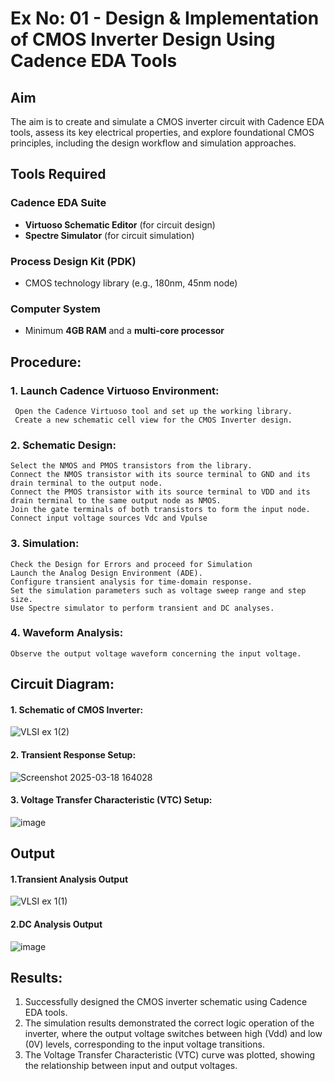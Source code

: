 # Ex No: 01 - Design & Implementation of CMOS Inverter Design Using Cadence EDA Tools

## Aim
The aim is to create and simulate a CMOS inverter circuit with Cadence EDA tools, assess its key electrical properties, and explore foundational CMOS principles, including the design workflow and simulation approaches.

## Tools Required

### Cadence EDA Suite
- **Virtuoso Schematic Editor** (for circuit design)  
- **Spectre Simulator** (for circuit simulation)  

### Process Design Kit (PDK)
- CMOS technology library (e.g., 180nm, 45nm node)  

### Computer System
- Minimum **4GB RAM** and a **multi-core processor**

## Procedure:
### 1. Launch Cadence Virtuoso Environment:
     Open the Cadence Virtuoso tool and set up the working library.
     Create a new schematic cell view for the CMOS Inverter design.
### 2. Schematic Design:
    Select the NMOS and PMOS transistors from the library.
    Connect the NMOS transistor with its source terminal to GND and its drain terminal to the output node.
    Connect the PMOS transistor with its source terminal to VDD and its drain terminal to the same output node as NMOS.
    Join the gate terminals of both transistors to form the input node.
    Connect input voltage sources Vdc and Vpulse
### 3. Simulation:
    Check the Design for Errors and proceed for Simulation
    Launch the Analog Design Environment (ADE).
    Configure transient analysis for time-domain response.
    Set the simulation parameters such as voltage sweep range and step size.
    Use Spectre simulator to perform transient and DC analyses.
### 4. Waveform Analysis:
    Observe the output voltage waveform concerning the input voltage.

## Circuit Diagram:
#### 1. Schematic of CMOS Inverter:

 ![VLSI ex 1(2)](https://github.com/user-attachments/assets/636c404f-75b2-45b1-a979-3f9618257f9b)


#### 2. Transient Response Setup:

![Screenshot 2025-03-18 164028](https://github.com/user-attachments/assets/49a67ca4-f07d-4533-b44d-b9aec1038101)


#### 3. Voltage Transfer Characteristic (VTC)  Setup:
![image](https://github.com/user-attachments/assets/92d14f32-8ba5-4fed-978a-38c360b8e305)
## Output
#### 1.Transient Analysis Output
![VLSI ex 1(1)](https://github.com/user-attachments/assets/60676de5-d813-42e2-b684-00347549f880)


#### 2.DC Analysis Output

![image](https://github.com/user-attachments/assets/e6b8b6c7-378f-449e-82a5-72286f238b02)

## Results:

1.	Successfully designed the CMOS inverter schematic using Cadence EDA tools.
2.	The simulation results demonstrated the correct logic operation of the inverter, where the output voltage switches between high (Vdd) and low (0V) levels, corresponding to the input voltage transitions.
3.	The Voltage Transfer Characteristic (VTC) curve was plotted, showing the relationship between input and output voltages.











